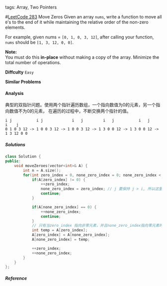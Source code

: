 tags: Array, Two Pointers

#[LeetCode 283] Move Zeros
Given an array `nums`, write a function to move all `0`'s to the end of it while maintaining the relative order of the non-zero elements.

For example, given nums = `[0, 1, 0, 3, 12]`, after calling your function, `nums` should be `[1, 3, 12, 0, 0]`.

**Note:**  
You must do this **in-place** without making a copy of the array.
Minimize the total number of operations.

**Diffculty**
`Easy`

**Similar Problems**


#### Analysis

典型的双指针问题。使用两个指针遍历数组，一个指向数值为0的元素，另一个指向数值不为0的元素，
在遍历的过程中，不断交换两个指针的值。

    i j			  i j             i   j         i   j           i   j         i    j
    0 1 0 3 12 -> 1 0 0 3 12 -> 1 0 0 3 12 -> 1 3 0 0 12 -> 1 3 0 0 12 -> 1 3 12 0 0


##### Solutions

```cpp
class Solution {
public:
    void moveZeroes(vector<int>& A) {
    	int n = A.size();
        for(int zero_index = 0, none_zero_index = 0; none_zero_index < n && zero_index < n;) {
            if(A[zero_index] != 0) {
                ++zero_index;
                none_zero_index = zero_index; // j 要保持 j > i, 所以这里要更新它
                continue;
            }

            if(A[none_zero_index] == 0) {
                ++none_zero_index;
                continue;
            }
            // 只有当zero_index 指向非零元素，并且none_zero_index指向零元素时，才进行交换
            int temp = A[zero_index];
            A[zero_index] = A[none_zero_index];
            A[none_zero_index] = temp;

            ++zero_index;
            ++none_zero_index;
        }
    }
};
```

##### Reference

[LeetCode 283]:https://leetcode.com/problems/move-zeroes